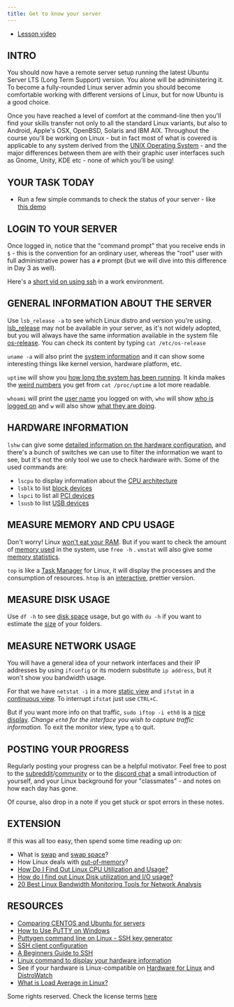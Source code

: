 ```yaml
---
title: Get to know your server
---
```


* [Lesson video](https://youtu.be/xaDAB0vbIr4)

## INTRO

You should now have a remote server setup running the latest Ubuntu Server LTS (Long Term Support) version. You alone will be administering it. To become a fully-rounded Linux server admin you should become comfortable working with different versions of Linux, but for now Ubuntu is a good choice.

Once you have reached a level of comfort at the command-line then you'll find your skills transfer not only to all the standard Linux variants, but also to Android, Apple's OSX, OpenBSD, Solaris and IBM AIX. Throughout the course you'll be working on Linux - but in fact most of what is covered is applicable to any system derived from the [UNIX Operating System](https://youtu.be/tc4ROCJYbm0) - and the major differences between them are with their graphic user interfaces such as Gnome, Unity, KDE etc - none of which you’ll be using!

## YOUR TASK TODAY

* Run a few simple commands to check the status of your server - like [this demo](https://asciinema.org/a/619479)

## LOGIN TO YOUR SERVER

Once logged in, notice that the "command prompt" that you receive ends in `$` - this is the convention for an ordinary user, whereas the "root" user with full administrative power has a `#` prompt (but we will dive into this difference in Day 3 as well).

Here's a [short vid on using ssh](https://www.youtube.com/watch?v=lMMOUSRPfJc) in a work environment.

## GENERAL INFORMATION ABOUT THE SERVER

Use `lsb_release -a` to see which Linux distro and version you're using. [lsb_release](https://refspecs.linuxfoundation.org/LSB_3.0.0/LSB-PDA/LSB-PDA/lsbrelease.html) may not be available in your server, as it's not widely adopted, but you will always have the same information available in the system file [os-release](https://www.man7.org/linux/man-pages/man5/os-release.5.html). You can check its content by typing `cat /etc/os-release`

`uname -a` will also print the [system information](https://www.man7.org/linux/man-pages/man1/uname.1.html) and it can show some interesting things like kernel version, hardware platform, etc.

`uptime` will show you [how long the system has been running](https://www.man7.org/linux/man-pages/man1/uptime.1.html). It kinda makes the [weird numbers](https://unix.stackexchange.com/questions/753868/proc-uptime-command-gives-weird-result) you get from `cat /proc/uptime` a lot more readable.

`whoami` will print the [user name](https://www.man7.org/linux/man-pages/man1/whoami.1.html) you logged on with, `who` will show [who is logged on](https://www.man7.org/linux/man-pages/man1/who.1.html) and `w` will also show [what they are doing](https://www.man7.org/linux/man-pages/man1/w.1.html).

## HARDWARE INFORMATION

`lshw` can give some [detailed information on the hardware configuration](https://manpages.ubuntu.com/manpages/trusty/en/man1/lshw.1.html), and there's a bunch of switches we can use to filter the information we want to see, but it's not the only tool we use to check hardware with. Some of the used commands are:

* `lscpu` to display information about the [CPU architecture](https://www.man7.org/linux/man-pages/man1/lscpu.1.html)
* `lsblk` to list [block devices](https://www.man7.org/linux/man-pages/man8/lsblk.8.html)
* `lspci` to list all [PCI devices](https://www.man7.org/linux/man-pages/man8/lspci.8.html)
* `lsusb` to list [USB devices](https://www.man7.org/linux/man-pages/man8/lsusb.8.html)

## MEASURE MEMORY AND CPU USAGE

Don't worry! Linux [won't eat your RAM](https://linuxatemyram.com/). But if you want to check the amount of [memory used](https://www.man7.org/linux/man-pages/man1/free.1.html) in the system, use `free -h` . `vmstat` will also give some [memory statistics](https://www.man7.org/linux/man-pages/man8/vmstat.8.html).

`top` is like a [Task Manager](https://www.man7.org/linux/man-pages/man1/top.1.html) for Linux, it will display the processes and the consumption of resources. `htop` is an [interactive](https://www.man7.org/linux/man-pages/man1/htop.1.html), prettier version.

## MEASURE DISK USAGE

Use `df -h` to see [disk space](https://www.man7.org/linux/man-pages/man1/df.1.html) usage, but go with `du -h` if you want to estimate the [size](https://www.man7.org/linux/man-pages/man1/du.1.html) of your folders.

## MEASURE NETWORK USAGE

You will have a general idea of your network interfaces and their IP addresses by using `ifconfig` or its modern substitute `ip address`, but it won't show you bandwidth usage.

For that we have `netstat -i` in a more [static view](https://www.man7.org/linux/man-pages/man8/netstat.8.html) and `ifstat` in a [continuous view](https://www.man7.org/linux/man-pages/man8/ifstat.8.html). To interrupt `ifstat` just use `CTRL+C`.

But if you want more info on that traffic, `sudo iftop -i eth0` is a [nice display](https://manpages.ubuntu.com/manpages/xenial/man8/iftop.8.html). *Change `eth0` for the interface you wish to capture traffic information.* To exit the monitor view, type `q` to quit.

## POSTING YOUR PROGRESS

Regularly posting your progress can be a helpful motivator. Feel free to post to the [subreddit](https://www.reddit.com/r/linuxupskillchallenge/)/[community](https://programming.dev/c/linuxupskillchallenge) or to the [discord chat](https://discord.gg/linux-upskill-challenge-682046666928685068) a small introduction of yourself, and your Linux background for your "classmates" - and notes on how each day has gone.

Of course, also drop in a note if you get stuck or spot errors in these notes.

## EXTENSION

If this was all too easy, then spend some time reading up on:

* What is [swap](https://help.ubuntu.com/community/SwapFaq) and [swap space](https://wiki.archlinux.org/title/swap)?
* How Linux deals with [out-of-memory](https://www.oracle.com/technical-resources/articles/it-infrastructure/dev-oom-killer.html)?
* [How Do I Find Out Linux CPU Utilization and Usage?](https://www.cyberciti.biz/tips/how-do-i-find-out-linux-cpu-utilization.html)
* [How do I find out Linux Disk utilization and I/O usage?](https://www.cyberciti.biz/tips/linux-disk-performance-monitoring-howto.html)
* [20 Best Linux Bandwidth Monitoring Tools for Network Analysis](https://www.tecmint.com/linux-network-bandwidth-monitoring-tools/)

## RESOURCES

* [Comparing CENTOS and Ubuntu for servers](http://serverfault.com/questions/53954/centos-vs-ubuntu)
* [How to Use PuTTY on Windows](https://www.ssh.com/academy/ssh/putty/windows)
* [Puttygen command line on Linux - SSH key generator](https://www.ssh.com/academy/ssh/putty/linux/puttygen)
* [SSH client configuration](https://linuxize.com/post/using-the-ssh-config-file/)
* [A Beginners Guide to SSH](https://www.youtube.com/watch?v=qWKK_PNHnnA)
* [Linux command to display your hardware information](https://opensource.com/article/19/9/linux-commands-hardware-information)
* See if your hardware is Linux-compatible on [Hardware for Linux](https://linux-hardware.org/) and [DistroWatch](https://distrowatch.com/dwres.php?resource=hardware)
* [What is Load Average in Linux?](https://www.digitalocean.com/community/tutorials/load-average-in-linux)

Some rights reserved. Check the license terms
[here](https://github.com/livialima/linuxupskillchallenge/blob/master/LICENSE)
